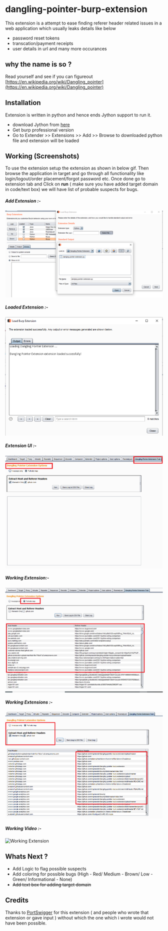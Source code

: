 # dangling-pointer-burp-extension

This extension is a attempt to ease finding referer header related issues in a web application which usually leaks details like below

* password reset tokens
* transcation/payment receipts
* user details in url and many more occurances

## why the name is so ? 
Read yourself and see if you can figureout [https://en.wikipedia.org/wiki/Dangling_pointer](https://en.wikipedia.org/wiki/Dangling_pointer)

## Installation

Extension is written in python and hence ends Jython support to run it.

* download Jython from [here](http://search.maven.org/remotecontent?filepath=org/python/jython-standalone/2.7.1/jython-standalone-2.7.1.jar)
* Get burp professional version
* Go to Extender >> Extensions >> Add >> Browse to downloaded python file and extension will be loaded

## Working (Screenshots)
To use the extension setup the extension as shown in below gif. Then browse the application in target and go through all functionality like login/logout/order placement/forgot password etc. Once done go to extension tab and Click on **run** ( make sure you have added target domain in code/text box) we will have list of probable suspects for bugs.

##### **Add Extension** :- 
![Add Extension](https://github.com/mkpmanish/Dangling-Pointer-Burp-Extension/blob/master/dangling_1.png)

##### **Loaded Extension** :- 
![Add Extension](https://github.com/mkpmanish/Dangling-Pointer-Burp-Extension/blob/master/dangling_2.png)

##### **Extension UI** :- 
![Add Extension](https://github.com/mkpmanish/Dangling-Pointer-Burp-Extension/blob/master/dangling_3.png)

##### **Working Extension**:- 
![Add Extension](https://github.com/mkpmanish/Dangling-Pointer-Burp-Extension/blob/master/dangling_4.png)

##### **Working Extensions** :- 
![Github.com working Extension](https://github.com/mkpmanish/Dangling-Pointer-Burp-Extension/blob/master/dangling_5.png)


##### Working Video :-
![Working Extension](https://github.com/mkpmanish/dangling-pointer-burp-extension/blob/master/how_2_use_video.gif)


## Whats Next ?
* Add Logic to flag possible suspects
* Add coloring for possible bugs (High - Red/ Medium - Brown/ Low - Green/ Informational - None)
* ~~Add text box for adding target domain~~


## Credits

Thanks to [PortSwigger](https://github.com/portswigger/site-map-extractor) for this extension ( and people who wrote that extension or gave input ) without which the one which i wrote would not have been possible.

